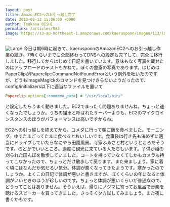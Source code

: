 ```yaml
---
layout: post
title: AmazonEC2へのお引っ越し完了
date: 2012-02-12 15:06:00 +0900
author: Tsukasa OISHI
permalink: /articles/985
image: https://s3-ap-northeast-1.amazonaws.com/kaeruspoon/images/113/large.JPG?1329026804
---
```


![Large](https://s3-ap-northeast-1.amazonaws.com/kaeruspoon/images/113/large.JPG?1329026804)
今日は朝6時に起きて、kaeruspoonのAmazonEC2へのお引っ越し作業の続き。7時くらいまでに全部終わってDNSへの設定も完了して、完全に移行しました。移行してからはじめて日記を書いています。意味もなく写真を載せたのはアップロードのテストもかねて。ぼくの書斎の写真であります。はじめはPaperClipがPaperclip::CommandNotFoundErrorという例外を吐いたのですが、どうもImageMagickのコマンドを見つけきらないようだったので、config/initializers以下に適当なファイルを置いて

```ruby
Paperclip.options[:command_path] = "/usr/local/bin/"
```

と設定したらうまく動きました。EC2でまったく問題ありませんね。ちょっと速くなったでしょうか。うちの猫車と呼ばれたサーバーよりも、EC2のマイクロインスタンスのほうがパフォーマンスは高いですからね。

EC2への引っ越しを終えてから、コメダに行って朝ご飯を食べました。モーニング。ゆでたまごってたまに食べるとおいしいです。食事後は行き先も決めずに適当にドライブしていたらなにやら田園風景。寺家ふるさと村というところだそうです。のどかでいいところ。適度に観光に来ている人たちもいます。子供が稲の刈られた田んぼを散歩していました。コートを持っていなくてしかもカメラも持ってこなかったので、ちょっとだけ散歩して戻ります。また来ましょう。家に着く頃にはなんだか気だるい気分。体調が悪くなってきたようです。寒かったのでしょうか。よくこの日記で体調が悪いと書きますが、ぼくくらいの年になると体調がいいときのほうが珍しいのです。ちょっと体調が悪いくらいが普通なので、どうってことはありません。そういえば、帰りにノジマに寄ってお風呂で音楽を聴けるスピーカーを買ってきました。さっそく夕方試してみましょう。また夜に書くかもです。

